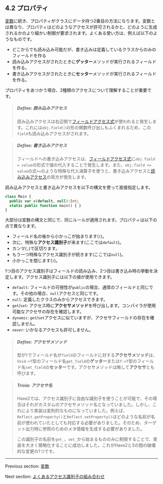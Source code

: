 ## 4.2 プロパティ

[変数](class-field-variable.md)に続き、プロパティがクラスにデータ持つ2番目の方法になります。変数とは異なり、プロパティはどのようなアクセスが許可されるかと、どのように生成されるかのより細かい制御が要求されます。よくある使い方は、例えば以下のようなものです。

* どこからでも読み込み可能だが、書き込みは定義しているクラスからのみのフィールドを作る
* 読み込みアクセスがされたときに**ゲッター**メソッドが実行されるフィールドを作る。
* 書き込みアクセスがされたときに**セッター**メソッドが実行されるフィールドを作る。

プロパティをあつかう場合、2種類のアクセスについて理解することが重要です。

> ##### Define: 読み込みアクセス
>
> 読み込みアクセスは右辺側で[フィールドアクセス式](expression-field-access.md)が使われると発生します。これには`obj.field()`の形の関数呼び出しもふくまれるため、この`field`も読み込みアクセスがされます。

> ##### Define: 書き込みアクセス
>
> フィールドへの書き込みアクセスは、[フィールドアクセス式](expression-field-access.md)に`obj.field = value`の形式で値の代入することで発生します。また、`obj.field += value`の式`+=`のような特殊な代入演算子を使うと、書き込みアクセスと[読み込みアクセス](dictionary.md#define-read-access)の両方が発生します。
 

読み込みアクセスと書き込みアクセスを以下の構文を使って直接指定します。

```haxe
class Main {
  public var x(default, null):Int;
  static public function main() { }
}
```

大部分は変数の構文と同じで、同じルールが適用されます。プロパティは以下の点で異なります。

* フィールド名の後から小かっこが始まります(`(`)。
* 次に、特殊な**アクセス識別子**が来ます(ここでは`default`)。
* カンマ(`,`)で区切ります。
* もう一つ特殊なアクセス識別子が続きます(ここでは`null`)。
* 小かっこを閉じます(`)`)。

1つ目のアクセス識別子はフィールドの読み込み、2つ目は書き込み時の挙動を決定します。アクセス識別子には以下の値が使用できます。

* `default`: フィールドの可視性が`public`の場合、通常のフィールドと同じです。その他の場合、`null`アクセスと同じです。
* `null`: 定義したクラスのみからアクセスできます。
* `get`/`set`: アクセス時に**アクセサメソッド**を呼び出します。コンパイラが使用可能なアクセサの存在を確認します。
* `dynamic`: `get`/`set`アクセスに似ていますが、アクセサフィールドの存在を確認しません。
* `never`: いかなるアクセスも許可しません。

> ##### Define: アクセサメソッド
>
> 型が`T`でフィールド名が`field`のフィールドに対する**アクセサメソッド**は、`Void->T`型のフィールド名`get_field`の**ゲッター**または`T->T`型のフィールド名`set_field`の**セッター**です。アクセサメソッドは略して**アクセサ**とも呼びます。

> ##### Trivia: アクセサ名
>
> Haxe2では、アクセス識別子に自由な識別子を使うことが可能で、その場合はそれがカスタムのアクセサメソッド名となっていました。しかし、これにより実装は変則的なものになっていました。例えば、`Reflect.getProperty()`と`Reflect.setProperty()`はどのような名前が名前が使われていたとしても対応する必要がありました。そのため、ターゲット出力時に参照のためのメタ情報を生成する必要がありました。
> 
> この識別子の名前を`get_`、`set_`から始まるもののみに制限することで、実装を大きく簡略化することに成功しました。これがHaxe2と3の間の破壊的な変更の1つです。

---

Previous section: [変数](class-field-variable.md)

Next section: [よくあるアクセス識別子の組み合わせ](class-field-property-common-combinations.md)